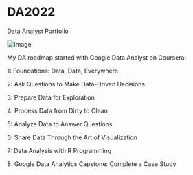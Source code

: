 # DA2022

  Data Analyst Portfolio
  
  ![image](https://user-images.githubusercontent.com/62079264/179235153-98ba05fb-c149-4da1-be5a-b8df306759e1.png)


My DA roadmap started with Google Data Analyst on Coursera:

  1: Foundations: Data, Data, Everywhere
  
  2: Ask Questions to Make Data-Driven Decisions
  
  3: Prepare Data for Exploration
  
  4: Process Data from Dirty to Clean
  
  5: Analyze Data to Answer Questions
  
  6: Share Data Through the Art of Visualization
  
  7: Data Analysis with R Programming
  
  8: Google Data Analytics Capstone: Complete a Case Study

